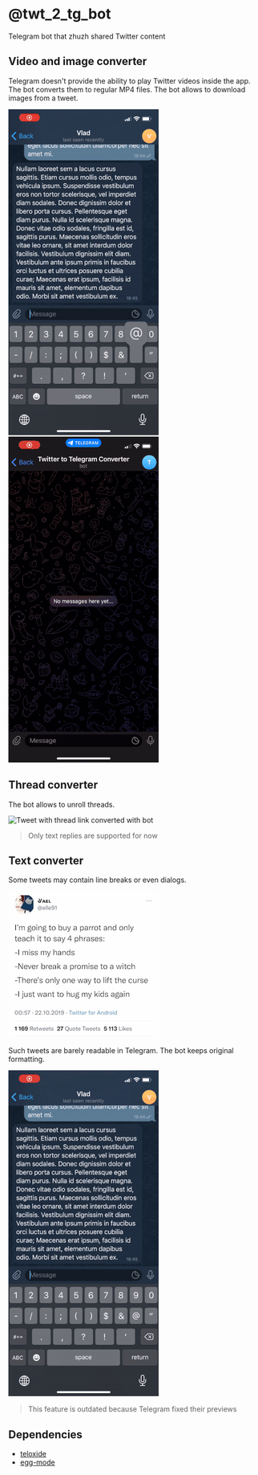 # @twt_2_tg_bot
Telegram bot that zhuzh shared Twitter content

## Video and image converter

Telegram doesn't provide the ability to play Twitter videos inside the app. The bot converts them to regular MP4 files. The bot allows to download images from a tweet.

![Tweet with video link converted with bot](screenshots/video.gif)
![Tweet with images link converted with bot](screenshots/image.gif)

## Thread converter

The bot allows to unroll threads.

![Tweet with thread link converted with bot](screenshots/thread.gif)

> Only text replies are supported for now

## Text converter

Some tweets may contain line breaks or even dialogs.

![Tweet with several lines of text](screenshots/original_text.jpg)

Such tweets are barely readable in Telegram. The bot keeps original formatting.

![Tweet with several lines of text link converted with the bot](screenshots/text.gif)

> This feature is outdated because Telegram fixed their previews

## Dependencies

* [teloxide](https://github.com/teloxide/teloxide)
* [egg-mode](https://github.com/egg-mode-rs/egg-mode)